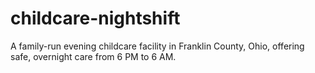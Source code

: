 # childcare-nightshift
A family-run evening childcare facility in Franklin County, Ohio, offering safe, overnight care from 6 PM to 6 AM.
